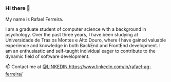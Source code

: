### Hi there 👋
My name is Rafael Ferreira.

I am a graduate student of computer science with a background in psychology. Over the past three years, I have been studying at Universidade de Trás os Montes e Alto Douro, where I have gained valuable experience and knowledge in both BackEnd and FrontEnd development. I am an enthusiastic and self-taught individual eager to contribute to the dynamic field of software development.

📫 Contact me at [@LINKEDIN.](https://www.linkedin.com/in/rafael-ag-ferreira/)https://www.linkedin.com/in/rafael-ag-ferreira/
